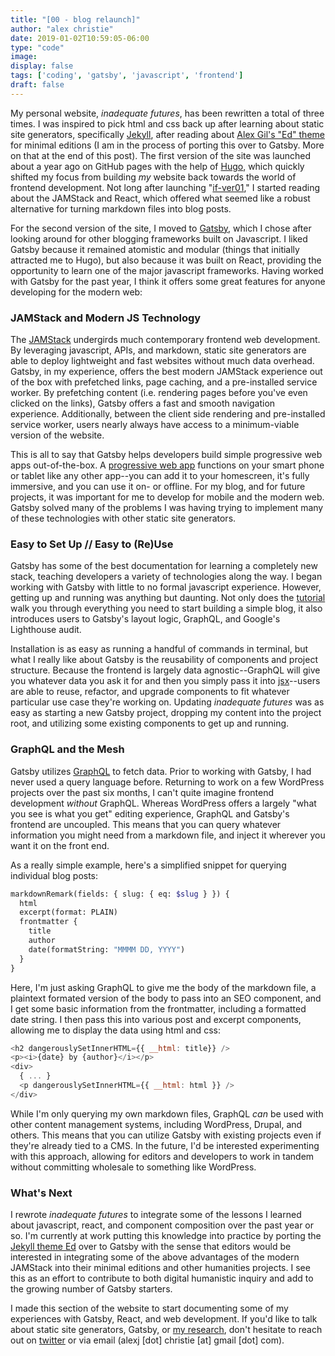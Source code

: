 ```yaml
---
title: "[00 - blog relaunch]"
author: "alex christie"
date: 2019-01-02T10:59:05-06:00
type: "code"
image: 
display: false
tags: ['coding', 'gatsby', 'javascript', 'frontend']
draft: false
---
```


My personal website, *inadequate futures*, has been rewritten a total of three times. I was inspired to pick html and css back up after learning about static site generators, specifically [Jekyll](https://jekyllrb.com/), after reading about [Alex Gil's "Ed" theme](https://elotroalex.github.io/ed/about/) for minimal editions (I am in the process of porting this over to Gatsby. More on that at the end of this post). The first version of the site was launched about a year ago on GitHub pages with the help of [Hugo](https://gohugo.io/), which quickly shifted my focus from building *my* website back towards the world of frontend development. Not long after launching "[if-ver01](https://inadeqtfuturs.github.io/)," I started reading about the JAMStack and React, which offered what seemed like a robust alternative for turning markdown files into blog posts.

<!--more-->

For the second version of the site, I moved to [Gatsby](https://www.gatsbyjs.org/), which I chose after looking around for other blogging frameworks built on Javascript. I liked Gatsby because it remained atomistic and modular (things that initially attracted me to Hugo), but also because it was built on React, providing the opportunity to learn one of the major javascript frameworks. Having worked with Gatsby for the past year, I think it offers some great features for anyone developing for the modern web:

### JAMStack and Modern JS Technology

The [JAMStack](https://jamstack.org/) undergirds much contemporary frontend web development. By leveraging javascript, APIs, and markdown, static site generators are able to deploy lightweight and fast websites without much data overhead. Gatsby, in my experience, offers the best modern JAMStack experience out of the box with prefetched links, page caching, and a pre-installed service worker. By prefetching content (i.e. rendering pages before you've even clicked on the links), Gatsby offers a fast and smooth navigation experience. Additionally, between the client side rendering and pre-installed service worker, users nearly always have access to a minimum-viable version of the website.

This is all to say that Gatsby helps developers build simple progressive web apps out-of-the-box. A [progressive web app](https://developers.google.com/web/progressive-web-apps/) functions on your smart phone or tablet like any other app--you can add it to your homescreen, it's fully immersive, and you can use it on- or offline. For my blog, and for future projects, it was important for me to develop for mobile and the modern web. Gatsby solved many of the problems I was having trying to implement many of these technologies with other static site generators.

### Easy to Set Up // Easy to (Re)Use

Gatsby has some of the best documentation for learning a completely new stack, teaching developers a variety of technologies along the way. I began working with Gatsby with little to no formal javascript experience. However, getting up and running was anything but daunting. Not only does the [tutorial](https://www.gatsbyjs.org/tutorial/) walk you through everything you need to start building a simple blog, it also introduces users to Gatsby's layout logic, GraphQL, and Google's Lighthouse audit.

Installation is as easy as running a handful of commands in terminal, but what I really like about Gatsby is the reusability of components and project structure. Because the frontend is largely data agnostic--GraphQL will give you whatever data you ask it for and then you simply pass it into [jsx](https://reactjs.org/docs/introducing-jsx.html)--users are able to reuse, refactor, and upgrade components to fit whatever particular use case they're working on. Updating *inadequate futures* was as easy as starting a new Gatsby project, dropping my content into the project root, and utilizing some existing components to get up and running.

### GraphQL and the Mesh

Gatsby utilizes [GraphQL](https://graphql.org/) to fetch data. Prior to working with Gatsby, I had never used a query language before. Returning to work on a few WordPress projects over the past six months, I can't quite imagine frontend development *without* GraphQL. Whereas WordPress offers a largely "what you see is what you get" editing experience, GraphQL and Gatsby's frontend are  uncoupled. This means that you can query whatever information you might need from a markdown file, and inject it wherever you want it on the front end.

As a really simple example, here's a simplified snippet for querying individual blog posts:

```GraphQL
markdownRemark(fields: { slug: { eq: $slug } }) {
  html
  excerpt(format: PLAIN)
  frontmatter {
    title
    author
    date(formatString: "MMMM DD, YYYY")
  }
}
```

Here, I'm just asking GraphQL to give me the body of the markdown file, a plaintext formated version of the body to pass into an SEO component, and I get some basic information from the frontmatter, including a formatted date string. I then pass this into various post and excerpt components, allowing me to display the data using html and css:

```js
<h2 dangerouslySetInnerHTML={{ __html: title}} />
<p><i>{date} by {author}</i></p>
<div>
  { ... }
  <p dangerouslySetInnerHTML={{ __html: html }} />
</div>
```

While I'm only querying my own markdown files, GraphQL *can* be used with other content management systems, including WordPress, Drupal, and others. This means that you can utilize Gatsby with existing projects even if they're already tied to a CMS. In the future, I'd be interested experimenting with this approach, allowing for editors and developers to work in tandem without committing wholesale to something like WordPress.

### What's Next

I rewrote *inadequate futures* to integrate some of the lessons I learned about javascript, react, and component composition over the past year or so. I'm currently at work putting this knowledge into practice by porting the [Jekyll theme Ed](https://elotroalex.github.io/ed/) over to Gatsby with the sense that editors would be interested in integrating some of the above advantages of the modern JAMStack into their minimal editions and other humanities projects. I see this as an effort to contribute to both digital humanistic inquiry and add to the growing number of Gatsby starters.

I made this section of the website to start documenting some of my experiences with Gatsby, React, and web development. If you'd like to talk about static site generators, Gatsby, or [my research](https://www.inadequatefutures.com), don't hesitate to reach out on [twitter](https://twitter.com/inadeqt_futurs) or via email (alexj [dot] christie [at] gmail [dot] com).